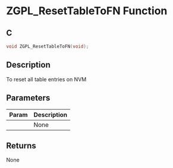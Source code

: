 # ZGPL_ResetTableToFN Function

## C

```c
void ZGPL_ResetTableToFN(void);
```

## Description

 To reset all table entries on NVM

## Parameters

| Param | Description |
|:----- |:----------- |
|  | None  

## Returns

   None 
